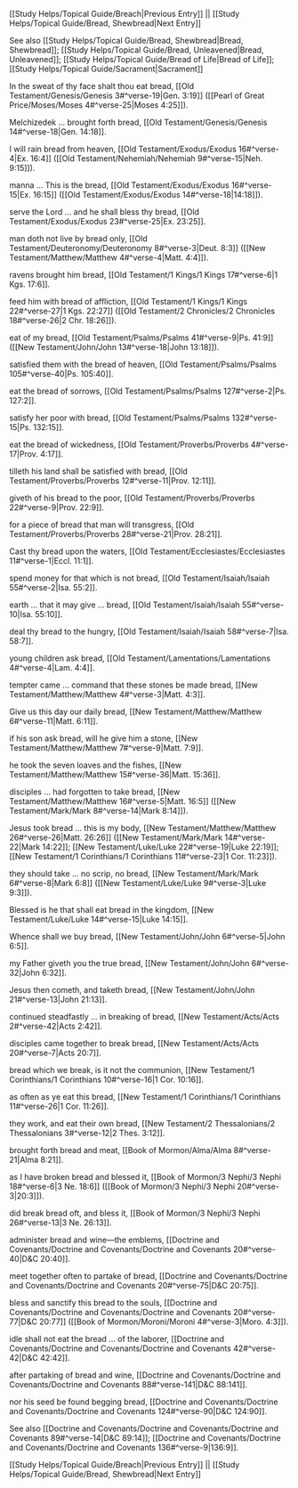 [[Study Helps/Topical Guide/Breach|Previous Entry]]  ||  [[Study Helps/Topical Guide/Bread, Shewbread|Next Entry]]

 See also [[Study Helps/Topical Guide/Bread, Shewbread|Bread, Shewbread]]; [[Study Helps/Topical Guide/Bread, Unleavened|Bread, Unleavened]]; [[Study Helps/Topical Guide/Bread of Life|Bread of Life]]; [[Study Helps/Topical Guide/Sacrament|Sacrament]]

 In the sweat of thy face shalt thou eat bread, [[Old Testament/Genesis/Genesis 3#^verse-19|Gen. 3:19]] ([[Pearl of Great Price/Moses/Moses 4#^verse-25|Moses 4:25]]).

 Melchizedek ... brought forth bread, [[Old Testament/Genesis/Genesis 14#^verse-18|Gen. 14:18]].

 I will rain bread from heaven, [[Old Testament/Exodus/Exodus 16#^verse-4|Ex. 16:4]] ([[Old Testament/Nehemiah/Nehemiah 9#^verse-15|Neh. 9:15]]).

 manna ... This is the bread, [[Old Testament/Exodus/Exodus 16#^verse-15|Ex. 16:15]] ([[Old Testament/Exodus/Exodus 14#^verse-18|14:18]]).

 serve the Lord ... and he shall bless thy bread, [[Old Testament/Exodus/Exodus 23#^verse-25|Ex. 23:25]].

 man doth not live by bread only, [[Old Testament/Deuteronomy/Deuteronomy 8#^verse-3|Deut. 8:3]] ([[New Testament/Matthew/Matthew 4#^verse-4|Matt. 4:4]]).

 ravens brought him bread, [[Old Testament/1 Kings/1 Kings 17#^verse-6|1 Kgs. 17:6]].

 feed him with bread of affliction, [[Old Testament/1 Kings/1 Kings 22#^verse-27|1 Kgs. 22:27]] ([[Old Testament/2 Chronicles/2 Chronicles 18#^verse-26|2 Chr. 18:26]]).

 eat of my bread, [[Old Testament/Psalms/Psalms 41#^verse-9|Ps. 41:9]] ([[New Testament/John/John 13#^verse-18|John 13:18]]).

 satisfied them with the bread of heaven, [[Old Testament/Psalms/Psalms 105#^verse-40|Ps. 105:40]].

 eat the bread of sorrows, [[Old Testament/Psalms/Psalms 127#^verse-2|Ps. 127:2]].

 satisfy her poor with bread, [[Old Testament/Psalms/Psalms 132#^verse-15|Ps. 132:15]].

 eat the bread of wickedness, [[Old Testament/Proverbs/Proverbs 4#^verse-17|Prov. 4:17]].

 tilleth his land shall be satisfied with bread, [[Old Testament/Proverbs/Proverbs 12#^verse-11|Prov. 12:11]].

 giveth of his bread to the poor, [[Old Testament/Proverbs/Proverbs 22#^verse-9|Prov. 22:9]].

 for a piece of bread that man will transgress, [[Old Testament/Proverbs/Proverbs 28#^verse-21|Prov. 28:21]].

 Cast thy bread upon the waters, [[Old Testament/Ecclesiastes/Ecclesiastes 11#^verse-1|Eccl. 11:1]].

 spend money for that which is not bread, [[Old Testament/Isaiah/Isaiah 55#^verse-2|Isa. 55:2]].

 earth ... that it may give ... bread, [[Old Testament/Isaiah/Isaiah 55#^verse-10|Isa. 55:10]].

 deal thy bread to the hungry, [[Old Testament/Isaiah/Isaiah 58#^verse-7|Isa. 58:7]].

 young children ask bread, [[Old Testament/Lamentations/Lamentations 4#^verse-4|Lam. 4:4]].

 tempter came ... command that these stones be made bread, [[New Testament/Matthew/Matthew 4#^verse-3|Matt. 4:3]].

 Give us this day our daily bread, [[New Testament/Matthew/Matthew 6#^verse-11|Matt. 6:11]].

 if his son ask bread, will he give him a stone, [[New Testament/Matthew/Matthew 7#^verse-9|Matt. 7:9]].

 he took the seven loaves and the fishes, [[New Testament/Matthew/Matthew 15#^verse-36|Matt. 15:36]].

 disciples ... had forgotten to take bread, [[New Testament/Matthew/Matthew 16#^verse-5|Matt. 16:5]] ([[New Testament/Mark/Mark 8#^verse-14|Mark 8:14]]).

 Jesus took bread ... this is my body, [[New Testament/Matthew/Matthew 26#^verse-26|Matt. 26:26]] ([[New Testament/Mark/Mark 14#^verse-22|Mark 14:22]]; [[New Testament/Luke/Luke 22#^verse-19|Luke 22:19]]; [[New Testament/1 Corinthians/1 Corinthians 11#^verse-23|1 Cor. 11:23]]).

 they should take ... no scrip, no bread, [[New Testament/Mark/Mark 6#^verse-8|Mark 6:8]] ([[New Testament/Luke/Luke 9#^verse-3|Luke 9:3]]).

 Blessed is he that shall eat bread in the kingdom, [[New Testament/Luke/Luke 14#^verse-15|Luke 14:15]].

 Whence shall we buy bread, [[New Testament/John/John 6#^verse-5|John 6:5]].

 my Father giveth you the true bread, [[New Testament/John/John 6#^verse-32|John 6:32]].

 Jesus then cometh, and taketh bread, [[New Testament/John/John 21#^verse-13|John 21:13]].

 continued steadfastly ... in breaking of bread, [[New Testament/Acts/Acts 2#^verse-42|Acts 2:42]].

 disciples came together to break bread, [[New Testament/Acts/Acts 20#^verse-7|Acts 20:7]].

 bread which we break, is it not the communion, [[New Testament/1 Corinthians/1 Corinthians 10#^verse-16|1 Cor. 10:16]].

 as often as ye eat this bread, [[New Testament/1 Corinthians/1 Corinthians 11#^verse-26|1 Cor. 11:26]].

 they work, and eat their own bread, [[New Testament/2 Thessalonians/2 Thessalonians 3#^verse-12|2 Thes. 3:12]].

 brought forth bread and meat, [[Book of Mormon/Alma/Alma 8#^verse-21|Alma 8:21]].

 as I have broken bread and blessed it, [[Book of Mormon/3 Nephi/3 Nephi 18#^verse-6|3 Ne. 18:6]] ([[Book of Mormon/3 Nephi/3 Nephi 20#^verse-3|20:3]]).

 did break bread oft, and bless it, [[Book of Mormon/3 Nephi/3 Nephi 26#^verse-13|3 Ne. 26:13]].

 administer bread and wine—the emblems, [[Doctrine and Covenants/Doctrine and Covenants/Doctrine and Covenants 20#^verse-40|D&C 20:40]].

 meet together often to partake of bread, [[Doctrine and Covenants/Doctrine and Covenants/Doctrine and Covenants 20#^verse-75|D&C 20:75]].

 bless and sanctify this bread to the souls, [[Doctrine and Covenants/Doctrine and Covenants/Doctrine and Covenants 20#^verse-77|D&C 20:77]] ([[Book of Mormon/Moroni/Moroni 4#^verse-3|Moro. 4:3]]).

 idle shall not eat the bread ... of the laborer, [[Doctrine and Covenants/Doctrine and Covenants/Doctrine and Covenants 42#^verse-42|D&C 42:42]].

 after partaking of bread and wine, [[Doctrine and Covenants/Doctrine and Covenants/Doctrine and Covenants 88#^verse-141|D&C 88:141]].

 nor his seed be found begging bread, [[Doctrine and Covenants/Doctrine and Covenants/Doctrine and Covenants 124#^verse-90|D&C 124:90]].

 See also [[Doctrine and Covenants/Doctrine and Covenants/Doctrine and Covenants 89#^verse-14|D&C 89:14]]; [[Doctrine and Covenants/Doctrine and Covenants/Doctrine and Covenants 136#^verse-9|136:9]].

[[Study Helps/Topical Guide/Breach|Previous Entry]]  ||  [[Study Helps/Topical Guide/Bread, Shewbread|Next Entry]]